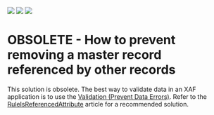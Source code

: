<!-- default badges list -->
![](https://img.shields.io/endpoint?url=https://codecentral.devexpress.com/api/v1/VersionRange/128592303/21.1.5%2B)
[![](https://img.shields.io/badge/Open_in_DevExpress_Support_Center-FF7200?style=flat-square&logo=DevExpress&logoColor=white)](https://supportcenter.devexpress.com/ticket/details/E1274)
[![](https://img.shields.io/badge/📖_How_to_use_DevExpress_Examples-e9f6fc?style=flat-square)](https://docs.devexpress.com/GeneralInformation/403183)
<!-- default badges end -->
# OBSOLETE - How to prevent removing a master record referenced by other records

This solution is obsolete. The best way to validate data in an XAF application is to use the [Validation (Prevent Data Errors)](https://docs.devexpress.com/eXpressAppFramework/113684/validation-module). Refer to the [RuleIsReferencedAttribute](https://docs.devexpress.com/eXpressAppFramework/DevExpress.Persistent.Validation.RuleIsReferencedAttribute) article for a recommended solution.
